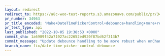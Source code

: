 ```yaml
---
layout: redirect
redirect_to: https://a8c-woo-test-reports.s3.amazonaws.com/public/pr/34963/api/index.html
pr_number: 34963
pr_title_encoded: "Make+DateTimePickerControl+debounce+handling+more+robust"
pr_test_type: api
last_published: "2022-10-05 19:38:53 +0000"
commit_sha: 1a6909f42a71927ac22652ed920f87bd62f313b7
commit_message: "Update debounce handling to be more robust when onChange prop changes"
branch_name: fix/date-time-picker-control-debounce
---
```


